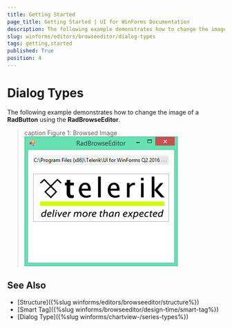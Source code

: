 ```yaml
---
title: Getting Started
page_title: Getting Started | UI for WinForms Documentation
description: The following example demonstrates how to change the image of a RadButton using the RadBrowseEditor.
slug: winforms/editors/browseeditor/dialog-types
tags: getting,started
published: True
position: 4
---
```


# Dialog Types

The following example demonstrates how to change the image of a __RadButton__ using the __RadBrowseEditor__.

>caption Figure 1: Browsed Image
![editors-browse-editor-getting-started 001](images/editors-browse-editor-getting-started001.png)


## See Also

* [Structure]({%slug winforms/editors/browseeditor/structure%})
* [Smart Tag]({%slug winforms/browseeditor/design-time/smart-tag%})
* [Dialog Type]({%slug winforms/chartview-/series-types%})

